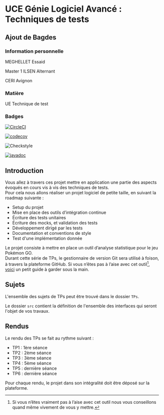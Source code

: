 # UCE Génie Logiciel Avancé : Techniques de tests

## Ajout de Bagdes

### Information personnelle
MEGHELLET Essaid

Master 1 ILSEN Alternant 

CERI Avignon

### Matière

UE Technique de test

### Badges



[![CircleCI](https://circleci.com/gh/meghellet/ceri-m1-techniques-de-test/tree/master.svg?style=svg)](https://circleci.com/gh/meghellet/ceri-m1-techniques-de-test/tree/master)



[![codecov](https://codecov.io/gh/meghellet/ceri-m1-techniques-de-test/branch/master/graph/badge.svg?token=GBTOGXVSDL)](https://codecov.io/gh/meghellet/ceri-m1-techniques-de-test)

![Checkstyle](target/site/badges/checkstyle-result.svg)

[![javadoc](https://javadoc.io/badge2/org.springframework/spring-core/javadoc.svg)](https://javadoc.io/doc/org.springframework/spring-core) 


## Introduction

Vous allez à travers ces projet mettre en application une partie des aspects évoqués en cours vis à vis des techniques de tests.  
Pour cela nous allons réaliser un projet logiciel de petite taille, en suivant la roadmap suivante : 
- Setup du projet
- Mise en place des outils d’intégration continue
- Écriture des tests unitaires
- Écriture des mocks, et validation des tests
- Développement dirigé par les tests
- Documentation et conventions de style
- Test d'une implémentation donnée

Le projet consiste à mettre en place un outil d’analyse statistique pour le jeu Pokémon GO.  
Durant cette série de TPs, le gestionnaire de version Git sera utilisé à foison, à travers la plateforme GitHub. Si vous n’êtes pas à l’aise avec cet outil[^1], [voici](http://rogerdudler.github.io/git-guide/) un petit guide à garder sous la main.

## Sujets

L'ensemble des sujets de TPs peut être trouvé dans le dossier `TPs`.

Le dossier `src` contient la définition de l'ensemble des interfaces qui seront l'objet de vos travaux.

## Rendus

Le rendu des TPs se fait au rythme suivant :

- TP1 : 1ère séance
- TP2 : 2ème séance
- TP3 : 3ème séance
- TP4 : 5ème séance
- TP5 : dernière séance
- TP6 : dernière séance

Pour chaque rendu, le projet dans son intégralité doit être déposé sur la plateforme.

[^1]: Si vous n’êtes vraiment pas à l’aise avec cet outil nous vous conseillons quand même vivement de vous y mettre.
